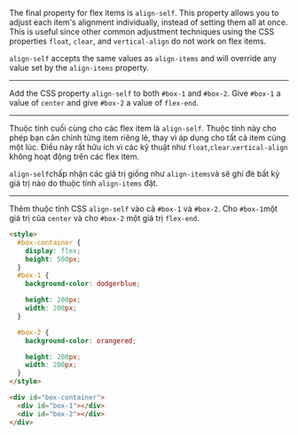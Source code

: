 The final property for flex items is `align-self`. This property allows you to adjust each item's alignment individually, instead of setting them all at once. This is useful since other common adjustment techniques using the CSS properties `float`, `clear`, and `vertical-align` do not work on flex items.

`align-self` accepts the same values as `align-items` and will override any value set by the `align-items` property.

---

Add the CSS property `align-self` to both `#box-1` and `#box-2`. Give `#box-1` a value of `center` and give `#box-2` a value of `flex-end`.

---

Thuộc tính cuối cùng cho các flex item là `align-self`. Thuộc tính này cho phép bạn căn chỉnh từng item riêng lẻ, thay vì áp dụng cho tất cả item cùng một lúc. Điều này rất hữu ích vì các kỹ thuật như `float`,`clear`.`vertical-align` không hoạt động trên các flex item.

`align-self`chấp nhận các giá trị giống như `align-items`và sẽ ghi đè bất kỳ giá trị nào do thuộc tính `align-items` đặt.

---

Thêm thuộc tính CSS `align-self` vào cả `#box-1` và `#box-2`. Cho `#box-1`một giá trị của `center` và cho `#box-2` một giá trị `flex-end`.

```html
<style>
  #box-container {
    display: flex;
    height: 500px;
  }
  #box-1 {
    background-color: dodgerblue;

    height: 200px;
    width: 200px;
  }

  #box-2 {
    background-color: orangered;

    height: 200px;
    width: 200px;
  }
</style>

<div id="box-container">
  <div id="box-1"></div>
  <div id="box-2"></div>
</div>
```
